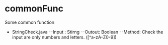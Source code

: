 # commonFunc
Some common function 

* StringCheck.java
    --Input : Stirng
    --Outout: Boolean
    --Method: Check the input are only numbers and letters. ([^a-zA-Z0-9])

